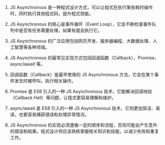 

1. JS Asynchronous 是一种程式设计方式，可以让程式在执行某些耗时操作时，同时执行其他程式码，提升程式效能。

2. JS Asynchronous 的核心是事件循环（Event Loop），它会不断检查事件队列中是否有任务需要处理，如果有就会执行它。

3. JS Asynchronous 的广泛应用包括网页开发、服务器编程、大数据处理、人工智慧等各种领域。

4. JS Asynchronous 的最常见实现方式包括回调函数（Callback），Promise、async/await 等。

5. 回调函数（Callback）是最早使用的 JS Asynchronous 方法，它会在某个事件发生时被呼叫，执行相关操作。

6. Promise 是 ES6 引入的一种 JS Asynchronous 技术，它能解决回调地狱（Callback Hell）等问题，让程式更容易理解和维护。

7. async/await 是 ES8 引入的一种 JS Asynchronous 技术，它则更加简洁、易读，也更容易捕获错误和处理异常情况。

8. JS Asynchronous 的实现必须遵循一定的顺序和流程，否则可能会产生意外的错误和结果。程式设计师应该熟练掌握相关知识和技能，以减少失败和重复工作。
